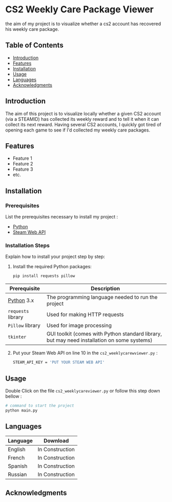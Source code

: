 # CS2 Weekly Care Package Viewer

the aim of my project is to visualize whether a cs2 account has recovered his weekly care package.

## Table of Contents

- [Introduction](#introduction)
- [Features](#features)
- [Installation](#installation)
- [Usage](#usage)
- [Languages](#languages)
- [Acknowledgments](#acknowledgments)


## Introduction

The aim of this project is to visualize locally whether a given CS2 account (via a STEAMID) has collected its weekly reward and to tell it when it can collect its next reward. Having several CS2 accounts, I quickly got tired of opening each game to see if I'd collected my weekly care packages.

## Features

- Feature 1
- Feature 2
- Feature 3
- etc.

## Installation

### Prerequisites

List the prerequisites necessary to install my project :

- [Python](https://www.python.org/)
- [Steam Web API](https://steamcommunity.com/dev/apikey)


### Installation Steps

Explain how to install your project step by step:


1. Install the required Python packages:
    ```bash
    pip install requests pillow

| Prerequisite | Description |
|--------------|-------------|
| [Python](https://www.python.org/) 3.x | The programming language needed to run the project |
| `requests` library | Used for making HTTP requests |
| `Pillow` library | Used for image processing |
| `tkinter` | GUI toolkit (comes with Python standard library, but may need installation on some systems) |

2. Put your Steam Web API on line 10 in the `cs2_weeklycarewviewer.py` :
    ```bash
    STEAM_API_KEY = 'PUT YOUR STEAM WEB API'

    
## Usage

Double Click on the file `cs2_weeklycareviewer.py` or follow this step down bellow :

```bash
# command to start the project
python main.py
```

## Languages 
| Language | Download |
|--------------|-------------|
| English | In Construction |
| French |  In Construction |
| Spanish |  In Construction |
| Russian |  In Construction |

## Acknowledgments

